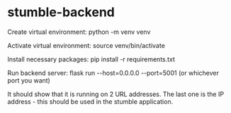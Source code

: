 # stumble-backend

Create virtual environment: python -m venv venv

Activate virtual environment: source venv/bin/activate

Install necessary packages: pip install -r requirements.txt

Run backend server: flask run --host=0.0.0.0 --port=5001 (or whichever port you want)

It should show that it is running on 2 URL addresses.
The last one is the IP address - this should be used in the stumble application.
